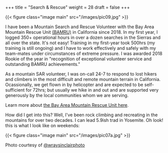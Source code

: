 +++
title = "Search & Rescue"
weight = 28
draft = false
+++

{{< figure class="image main" src="/images/pic09.jpg" >}}

I have been a Mountain Search and Rescue Volunteer with the Bay Area Mountain Rescue Unit [(BAMRU)](http://www.bamru.org) in California since 2018. In my first year, I logged 350+ operational hours in over a dozen searches in the Sierras and all over the state. It's not easy! Training in my first-year took 500hrs (my training is still ongoing) and I have to work effectively and safely with my team-mates under circumstances of extreme pressure. I was awarded 2018 Rookie of the year in "recognition of exceptional volunteer service and outstanding BAMRU achievements."

As a mountain SAR volunteer, I was on-call 24-7 to respond to lost hikers and climbers in the most difficult and remote mountain terrain in California. Ocassionally, we get flown in by helicopter and are expected to be self-sufficient for 72hrs; but usually we hike in and out and are supported very generously by the local communities whom we are serving.

Learn more about [the Bay Area Mountain Rescue Unit here](http://www.bamru.org). 

How did I get into this? Well, I've been rock climbing and recreating in the mountains for over two decades. I can lead 5.9ish trad in Yosemite. Oh look! this is what I look like on weekends:

{{< figure class="image main" src="/images/pic07a.jpg" >}}

Photo courtesy of [@wraysinclairphoto](https://www.wraysinclair.com)